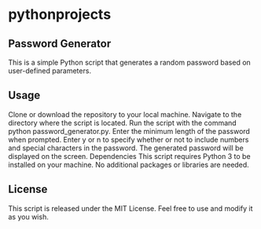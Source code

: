 # pythonprojects

## Password Generator
This is a simple Python script that generates a random password based on user-defined parameters.

## Usage
Clone or download the repository to your local machine.
Navigate to the directory where the script is located.
Run the script with the command python password_generator.py.
Enter the minimum length of the password when prompted.
Enter y or n to specify whether or not to include numbers and special characters in the password.
The generated password will be displayed on the screen.
Dependencies
This script requires Python 3 to be installed on your machine. No additional packages or libraries are needed.

## License
This script is released under the MIT License. Feel free to use and modify it as you wish.